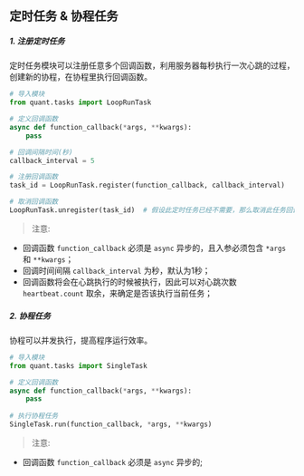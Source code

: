 
## 定时任务 & 协程任务


##### 1. 注册定时任务
定时任务模块可以注册任意多个回调函数，利用服务器每秒执行一次心跳的过程，创建新的协程，在协程里执行回调函数。

```python
# 导入模块
from quant.tasks import LoopRunTask

# 定义回调函数
async def function_callback(*args, **kwargs):
    pass

# 回调间隔时间(秒)
callback_interval = 5

# 注册回调函数
task_id = LoopRunTask.register(function_callback, callback_interval)

# 取消回调函数
LoopRunTask.unregister(task_id)  # 假设此定时任务已经不需要，那么取消此任务回调
```

> 注意:
- 回调函数 `function_callback` 必须是 `async` 异步的，且入参必须包含 `*args` 和 `**kwargs`；
- 回调时间间隔 `callback_interval` 为秒，默认为1秒；
- 回调函数将会在心跳执行的时候被执行，因此可以对心跳次数 `heartbeat.count` 取余，来确定是否该执行当前任务；


##### 2. 协程任务
协程可以并发执行，提高程序运行效率。

```python
# 导入模块
from quant.tasks import SingleTask

# 定义回调函数
async def function_callback(*args, **kwargs):
    pass
    
# 执行协程任务
SingleTask.run(function_callback, *args, **kwargs)
```

> 注意:
- 回调函数 `function_callback` 必须是 `async` 异步的;
